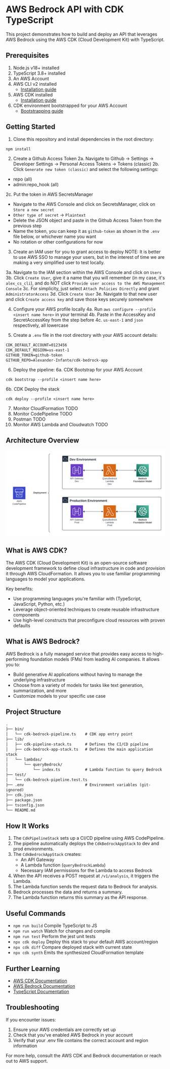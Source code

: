 # AWS Bedrock API with CDK TypeScript

This project demonstrates how to build and deploy an API that leverages AWS Bedrock using the AWS CDK (Cloud Development Kit) with TypeScript.

## Prerequisites 
1. Node.js v18+ installed
2. TypeScript 3.8+ installed
3. An AWS Account
4. AWS CLI v2 installed
   - [Installation guide](https://docs.aws.amazon.com/cli/latest/userguide/getting-started-install.html)
5. AWS CDK installed
   - [Installation guide](https://docs.aws.amazon.com/cdk/v2/guide/getting_started.html#getting_started_install)
6. CDK environment bootstrapped for your AWS Account
   - [Bootstrapping guide](https://docs.aws.amazon.com/cdk/v2/guide/getting_started.html#getting_started_bootstrap)

## Getting Started

1. Clone this repository and install dependencies in the root directory:
```
npm install
```

2. Create a Github Access Token
2a. Navigate to Github -> Settings -> Developer Settings -> Personal Access Tokens -> Tokens (classic)
2b. Click `Generate new token (classic)` and select the following settings:
- repo (all)
- admin:repo_hook (all)

2c. Put the token in AWS SecretsManager
- Navigate to the AWS Console and click on SecretsManager, click on `Store a new secret`
- `Other type of secret` -> `Plaintext`
- Delete the JSON object and paste in the Github Access Token from the previous step
- Name the token, you can keep it as `github-token` as shown in the `.env` file below, or whichever name you want
- No rotation or other configurations for now

3. Create an IAM user for you to grant access to deploy
NOTE: It is better to use AWS SSO to manage your users, but in the interest of time we are making a very simplified user to test locally.

3a. Navigate to the IAM section within the AWS Console and click on `Users`
3b. Click `Create User`, give it a name that you will remember (in my case, it's `alex_cs_cli`), and do NOT click `Provide user access to the AWS Management Console`
3c. For simplicity, just select `Attach Policies Directly` and grant `AdministratorAccess`
3d. Click `Create User`
3e. Navigate to that new user and click `Create access key` and save those keys securely somewhere

4. Configure your AWS profile locally
4a. Run `aws configure --profile <insert name here>` in your terminal
4b. Paste in the AccessKey and SecretAccessKey from the step before
4c. `us-east-1` and `json` respectively, all lowercase

5. Create a `.env` file in the root directory with your AWS account details:
```
CDK_DEFAULT_ACCOUNT=0123456
CDK_DEFAULT_REGION=us-east-1
GITHUB_TOKEN=github-token
GITHUB_REPO=Alexander-Infante/cdk-bedrock-app
```

6. Deploy the pipeline:
6a. CDK Bootstrap for your AWS Account
```
cdk bootstrap --profile <insert name here>
```
6b. CDK Deploy the stack
```
cdk deploy --profile <insert name here>
```

7. Monitor CloudFormation TODO
8. Monitor CodePipeline TODO
9. Postman TODO 
10. Monitor AWS Lambda and Cloudwatch TODO

## Architecture Overview
![Architecture_Photo](photos/CDK_Bedrock.png)

## What is AWS CDK?

The AWS CDK (Cloud Development Kit) is an open-source software development framework to define cloud infrastructure in code and provision it through AWS CloudFormation. It allows you to use familiar programming languages to model your applications.

Key benefits:
- Use programming languages you're familiar with (TypeScript, JavaScript, Python, etc.)
- Leverage object-oriented techniques to create reusable infrastructure components
- Use high-level constructs that preconfigure cloud resources with proven defaults

## What is AWS Bedrock?

AWS Bedrock is a fully managed service that provides easy access to high-performing foundation models (FMs) from leading AI companies. It allows you to:

- Build generative AI applications without having to manage the underlying infrastructure
- Choose from a variety of models for tasks like text generation, summarization, and more
- Customize models to your specific use case

## Project Structure

```
.
├── bin/
│   └── cdk-bedrock-pipeline.ts    # CDK app entry point
├── lib/
│   ├── cdk-pipeline-stack.ts      # Defines the CI/CD pipeline
│   ├── cdk-bedrock-app-stack.ts   # Defines the main application stack
│   └── lambdas/
│       └── queryBedrock/
│           └── index.ts           # Lambda function to query Bedrock
├── test/
│   └── cdk-bedrock-pipeline.test.ts
├── .env                           # Environment variables (git-ignored)
├── cdk.json
├── package.json
├── tsconfig.json
└── README.md
```

## How It Works

1. The `CdkPipelineStack` sets up a CI/CD pipeline using AWS CodePipeline.
2. The pipeline automatically deploys the `CdkBedrockAppStack` to dev and prod environments.
3. The `CdkBedrockAppStack` creates:
   - An API Gateway
   - A Lambda function (`queryBedrockLambda`)
   - Necessary IAM permissions for the Lambda to access Bedrock
4. When the API receives a POST request at `/v1/analysis`, it triggers the Lambda.
5. The Lambda function sends the request data to Bedrock for analysis.
6. Bedrock processes the data and returns a summary.
7. The Lambda function returns this summary as the API response.

## Useful Commands

* `npm run build`   Compile TypeScript to JS
* `npm run watch`   Watch for changes and compile
* `npm run test`    Perform the jest unit tests
* `npx cdk deploy`  Deploy this stack to your default AWS account/region
* `npx cdk diff`    Compare deployed stack with current state
* `npx cdk synth`   Emits the synthesized CloudFormation template

## Further Learning

- [AWS CDK Documentation](https://docs.aws.amazon.com/cdk/latest/guide/home.html)
- [AWS Bedrock Documentation](https://docs.aws.amazon.com/bedrock/latest/userguide/what-is-bedrock.html)
- [TypeScript Documentation](https://www.typescriptlang.org/docs/)

## Troubleshooting

If you encounter issues:
1. Ensure your AWS credentials are correctly set up
2. Check that you've enabled AWS Bedrock in your account
3. Verify that your .env file contains the correct account and region information

For more help, consult the AWS CDK and Bedrock documentation or reach out to AWS support.